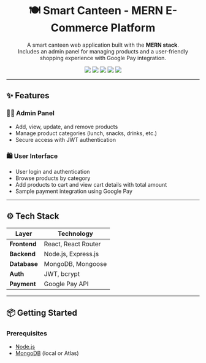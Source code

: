 <h1 align="center">🍽️ Smart Canteen - MERN E-Commerce Platform</h1>

<p align="center">
  A smart canteen web application built with the <strong>MERN stack</strong>.<br />
  Includes an admin panel for managing products and a user-friendly shopping experience with Google Pay integration.
</p>

<p align="center">
  <img src="https://img.shields.io/badge/Backend-Node.js-green" />
  <img src="https://img.shields.io/badge/Frontend-React-blue" />
  <img src="https://img.shields.io/badge/Database-MongoDB-brightgreen" />
  <img src="https://img.shields.io/badge/Auth-JWT-yellow" />
  <img src="https://img.shields.io/badge/Payment-Google%20Pay-lightgrey" />
</p>

---

## ✨ Features

### 👨‍💼 Admin Panel
- Add, view, update, and remove products
- Manage product categories (lunch, snacks, drinks, etc.)
- Secure access with JWT authentication

### 🛍️ User Interface
- User login and authentication
- Browse products by category
- Add products to cart and view cart details with total amount
- Sample payment integration using Google Pay

---

## ⚙️ Tech Stack

| Layer         | Technology                     |
|---------------|--------------------------------|
| **Frontend**  | React, React Router            |
| **Backend**   | Node.js, Express.js            |
| **Database**  | MongoDB, Mongoose              |
| **Auth**      | JWT, bcrypt                    |
| **Payment**   | Google Pay API                 |

---

## 📦 Getting Started

### Prerequisites
- [Node.js](https://nodejs.org/)
- [MongoDB](https://www.mongodb.com/) (local or Atlas)

